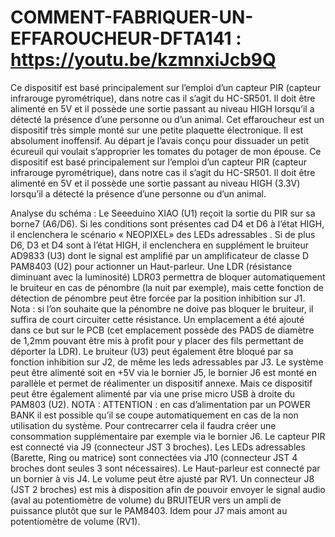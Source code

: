 # COMMENT-FABRIQUER-UN-EFFAROUCHEUR-DFTA141 : https://youtu.be/kzmnxiJcb9Q
Ce dispositif est basé principalement sur l’emploi d’un capteur PIR (capteur infrarouge pyrométrique), dans notre cas il s’agit du HC-SR501. Il doit être alimenté en 5V et il possède une sortie passant au niveau HIGH lorsqu’il a détecté la présence d’une personne ou d’un animal.
Cet effaroucheur est un dispositif très simple monté sur une petite plaquette électronique.
Il est absolument inoffensif. Au départ je l’avais conçu pour dissuader un petit écureuil qui voulait s’approprier les tomates du potager de mon épouse.
Ce dispositif est basé principalement sur l’emploi d’un capteur PIR (capteur infrarouge pyrométrique), dans notre cas il s’agit du HC-SR501. Il doit être alimenté en 5V et il possède une sortie passant au niveau HIGH (3.3V) lorsqu’il a détecté la présence d’une personne ou d’un animal.

Analyse du schéma :
Le Seeeduino XIAO (U1) reçoit la sortie du PIR sur sa borne7 (A6/D6). Si les conditions sont présentes cad D4 et D6 à l’état HIGH, il enclenchera le scénario « NEOPIXEL» des LEDs adressables .
Si de plus D6, D3 et D4 sont à l’état HIGH, il enclenchera en supplément le bruiteur AD9833 (U3) dont le signal est amplifié par un amplificateur de classe D PAM8403 (U2) pour actionner un Haut-parleur.
Une LDR (résistance diminuant avec la luminosité) LDR03 permettra de bloquer automatiquement le bruiteur en cas de pénombre (la nuit par exemple), mais cette fonction de détection de pénombre peut être forcée par la position inhibition sur J1.
Nota : si l’on souhaite que la pénombre ne doive pas bloquer le bruiteur, il suffira de court circuiter cette résistance. Un emplacement a été ajouté dans ce but sur le PCB (cet emplacement possède des PADS de diamètre de 1,2mm pouvant être mis à profit pour y placer des fils permettant de déporter la LDR).
Le bruiteur (U3) peut également être bloqué par sa fonction inhibition sur J2, de même les leds adressables par J3.
Le système peut être alimenté soit en +5V via le bornier J5, le bornier J6 est monté en parallèle et permet de réalimenter un dispositif annexe. Mais ce dispositif peut être également alimenté par via une prise micro USB à droite du PAM803 (U2). 
NOTA : ATTENTION : en cas d’alimentation par un POWER BANK il est possible qu’il se coupe automatiquement en cas de la non utilisation du système. Pour contrecarrer cela il faudra créer une consommation supplémentaire par exemple via le bornier J6. 
Le capteur PIR est connecté via J9 (connecteur JST 3 broches).
Les LEDs adressables (Barette, Ring ou matrice) sont connectées via J10 (connecteur JST 4 broches dont seules 3 sont nécessaires).
Le Haut-parleur est connecté par un bornier à vis J4. Le volume peut être ajusté par RV1.
Un connecteur J8 (JST 2 broches) est mis à disposition afin de pouvoir envoyer le signal audio (aval au potentiomètre de volume) du BRUITEUR vers un ampli de puissance plutôt que sur le PAM8403.
Idem pour J7 mais amont au potentiomètre de volume (RV1).

